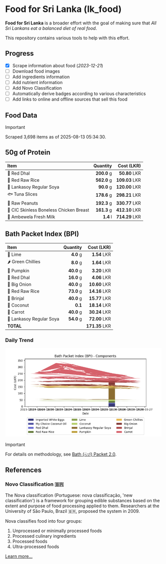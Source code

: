 # Food for Sri Lanka (lk_food)

**Food for Sri Lanka** is a broader effort with the goal of making sure that *All Sri Lankans eat a balanced diet of real food*.

This repository contains various tools to help with this effort.

## Progress

* [X] Scrape information about food (*2023-12-21*)
* [ ] Download food images
* [ ] Add ingredients information
* [ ] Add nutrient information
* [ ] Add Novo Classification
* [ ] Automatically derive badges according to various characteristics
* [ ] Add links to online and offline sources that sell this food

## Food Data

> [!IMPORTANT]
> Scraped 3,698 items as of 2025-08-13 05:34:30.

## 50g of Protein

<div id="table_protein">

Item | Quantity | Cost (LKR)
:--- | ---: | ---:
🍲 Red Dhal | **200.0** g | **50.80** LKR
🍚 Red Raw Rice | **562.0** g | **109.03** LKR
🍲 Lankasoy Regular Soya | **90.0** g | **120.00** LKR
🐟 Tuna Slices | **178.6** g | **298.21** LKR
🥜 Raw Peanuts | **192.3** g | **330.77** LKR
🍗 CIC Skinless Boneless Chicken Breast | **161.3** g | **412.10** LKR
🥛 Ambewela Fresh Milk | **1.4** l | **714.29** LKR

</div>

## Bath Packet Index (BPI)

<div id="table_bp">

Item | Quantity | Cost (LKR)
:--- | ---: | ---:
🍋 Lime | **4.0** g | **1.54** LKR
🌶️ Green Chillies | **8.0** g | **1.64** LKR
🎃 Pumpkin | **40.0** g | **3.20** LKR
🍲 Red Dhal | **16.0** g | **4.06** LKR
🧅 Big Onion | **40.0** g | **10.60** LKR
🍚 Red Raw Rice | **73.0** g | **14.16** LKR
🍆 Brinjal | **40.0** g | **15.77** LKR
🥥 Coconut | **0.1**  | **18.14** LKR
🥕 Carrot | **40.0** g | **30.24** LKR
🍲 Lankasoy Regular Soya | **54.0** g | **72.00** LKR
**TOTAL** |   | **171.35** LKR

</div>

### Daily Trend

![BPI](images/bpi.png)

> [!IMPORTANT]
> For details on methodology, see [Bath (බත්) Packet 2.0](https://medium.com/on-economics/bath-%E0%B6%B6%E0%B6%AD%E0%B7%8A-packet-2-0-f3e999c54bf5).

## References

### Novo Classification 🇧🇷

The Nova classification (Portuguese: nova classificação, 'new classification') is a framework for grouping edible substances based on the extent and purpose of food processing applied to them. Researchers at the University of São Paulo, Brazil 🇧🇷, proposed the system in 2009.

Nova classifies food into four groups:

1. Unprocessed or minimally processed foods
2. Processed culinary ingredients
3. Processed foods
4. Ultra-processed foods

[Learn more...](https://en.wikipedia.org/wiki/Nova_classification)
